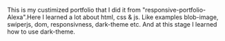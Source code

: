 This is my custimized portfolio that I did it from "responsive-portfolio-Alexa".Here I learned a lot about html, css & js. Like examples blob-image, swiperjs, dom, responsivness, dark-theme etc. And at this stage I learned how to use dark-theme.
